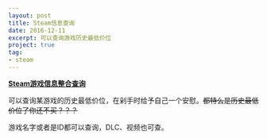 ```yaml
---
layout: post
title: Steam信息查询
date: 2016-12-11
excerpt: 可以查询游戏历史最低价位
project: true
tag: 
- steam
---
```


[**Steam游戏信息整合查询**](http://steamdb.sinaapp.com/)

可以查询某游戏的历史最低价位，在剁手时给予自己一个安慰。~~都特么是历史最低价位了你还不买？？？~~

游戏名字或者是ID都可以查询，DLC、视频也可查。